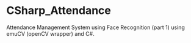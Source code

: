 # CSharp_Attendance
Attendance Management System using Face Recognition (part 1) using emuCV (openCV wrapper) and C#.
